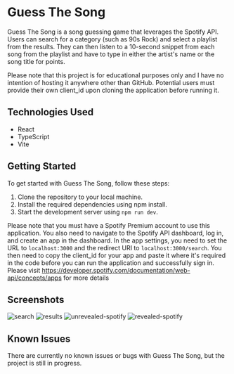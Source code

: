 # Guess The Song

Guess The Song is a song guessing game that leverages the Spotify API. Users can search for a category (such as 90s Rock) and select a playlist from the results. They can then listen to a 10-second snippet from each song from the playlist and have to type in either the artist's name or the song title for points.

Please note that this project is for educational purposes only and I have no intention of hosting it anywhere other than GitHub. Potential users must provide their own client_id upon cloning the application before running it.

## Technologies Used
- React
- TypeScript
- Vite

## Getting Started
To get started with Guess The Song, follow these steps:

1. Clone the repository to your local machine.
2. Install the required dependencies using npm install.
3. Start the development server using `npm run dev`.

Please note that you must have a Spotify Premium account to use this application. You also need to navigate to the Spotify API dashboard, log in, and create an app in the dashboard. In the app settings, you need to set the URL to `localhost:3000` and the redirect URI to `localhost:3000/search`. You then need to copy the client_id for your app and paste it where it's required in the code before you can run the application and successfully sign in.
Please visit https://developer.spotify.com/documentation/web-api/concepts/apps for more details

## Screenshots
![search](https://user-images.githubusercontent.com/29103724/235322747-c5159975-8424-4cf7-b325-c11888dc1c1d.PNG)
![results](https://user-images.githubusercontent.com/29103724/235322764-9864667d-2212-4e93-9c60-dfbe2d1fdcbd.PNG)
![unrevealed-spotify](https://user-images.githubusercontent.com/29103724/235322772-078d65a7-c41f-4621-9081-da12cde9687d.PNG)
![revealed-spotify](https://user-images.githubusercontent.com/29103724/235322781-dcc39728-896d-4d0d-b0cb-638c906cf060.PNG)

## Known Issues
There are currently no known issues or bugs with Guess The Song, but the project is still in progress.
